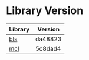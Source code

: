 # Library Version

Library | Version
------- | -------
[bls](https://github.com/herumi/bls) | da48823
[mcl](https://github.com/herumi/mcl) | 5c8dad4
